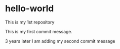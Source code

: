 # hello-world
This is my 1st repository

This is my first commit message.

3 years later I am adding my second commit message
